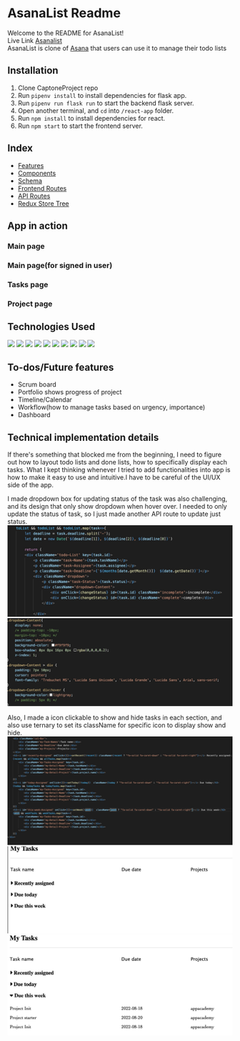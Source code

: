 # AsanaList Readme

Welcome to the README for AsanaList! \
Live Link [Asanalist](https://captoneproject.herokuapp.com) \
AsanaList is clone of [Asana](https://asana.com) that users can use it to manage their todo lists

## Installation

1. Clone CaptoneProject repo
2. Run ```pipenv install``` to install dependencies for flask app.
3. Run ```pipenv run flask run``` to start the backend flask server.
4. Open another terminal, and ```cd``` into ```/react-app``` folder.
5. Run ```npm install``` to install dependencies for react.
6. Run ```npm start``` to start the frontend server.

## Index
- [Features](https://github.com/jxyin0513/CapstoneProject/wiki/MVP-Feature-Lists)
- [Components](https://github.com/jxyin0513/CapstoneProject/wiki/Components-Lists)
- [Schema](https://github.com/jxyin0513/CapstoneProject/wiki/DataBase-Schema)
- [Frontend Routes](https://github.com/jxyin0513/CapstoneProject/wiki/Frontend-routes)
- [API Routes](https://github.com/jxyin0513/CapstoneProject/wiki/API-routes)
- [Redux Store Tree](https://github.com/jxyin0513/CapstoneProject/wiki/State-Shape)

## App in action

### Main page

### Main page(for signed in user)

### Tasks page

### Project page


## Technologies Used
![](https://img.shields.io/badge/-HTML-5555ff?style=flat-square&logo=html5&logoColor=FFFFFF) ![](https://img.shields.io/badge/-CSS-5555ff?style=flat-square&logo=css3&logoColor=FFFFFF) ![](https://img.shields.io/badge/-JS-5555ff?style=flat-square&logo=javascript&logoColor=FFFFFF)  ![](https://img.shields.io/badge/-Python-5555ff?style=flat-square&logo=python&logoColor=ffffff)  ![](https://img.shields.io/badge/-React-5555ff?style=flat-square&logo=react&logoColor=FFFFFF) ![](https://img.shields.io/badge/-VScode-5555ff?style=flat-square&logo=visual-studio-code&logoColor=FFFFFF)
![](https://img.shields.io/badge/-Flask-5555ff?style=flat-square&logo=flask&logoColor=ffffff)  ![](https://img.shields.io/badge/-Redux-5555ff?style=flat-square&logo=redux&logoColor=ffffff)  ![](https://img.shields.io/badge/-Postgres-5555ff?style=flat-square&logo=sequelize&logoColor=ffffff)  ![](https://img.shields.io/badge/-GitHub-5555ff?style=flat-square&logo=github&logoColor=ffffff)


## To-dos/Future features

 - Scrum board
 - Portfolio shows progress of project
 - Timeline/Calendar
 - Workflow(how to manage tasks based on urgency, importance)
 - Dashboard

## Technical implementation details
If there's something that blocked me from the beginning, I need to figure out how to layout todo lists and done lists, how to specifically display each tasks. What I kept thinking whenever I tried to add functionalities into app is how to make it easy to use and intuitive.I have to be careful of the UI/UX side of the app.

I made dropdown box for updating status of the task was also challenging, and its design that only show dropdown when hover over. I needed to only update the status of task, so I just made another API route to update just status.
![to-do-list](./react-app/src/components/image/todolist.jpg)
![css](./react-app/src/components/image/todolistCSS.jpg)

Also, I made a icon clickable to show and hide tasks in each section, and also use ternary to set its className for specific icon to display show and hide.
![](./react-app/src/components/image/icon.jpg)
![](./react-app/src/components/image/tasks-hide.jpg)
![](./react-app/src/components/image/tasks-show.jpg)


